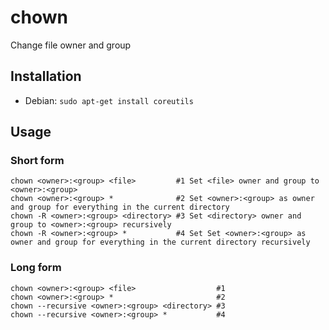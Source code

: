 # chown

Change file owner and group

## Installation

- Debian: `sudo apt-get install coreutils`

## Usage

### Short form

```console
chown <owner>:<group> <file>         #1 Set <file> owner and group to <owner>:<group>
chown <owner>:<group> *              #2 Set <owner>:<group> as owner and group for everything in the current directory
chown -R <owner>:<group> <directory> #3 Set <directory> owner and group to <owner>:<group> recursively
chown -R <owner>:<group> *           #4 Set Set <owner>:<group> as owner and group for everything in the current directory recursively
```

### Long form

```text
chown <owner>:<group> <file>                  #1
chown <owner>:<group> *                       #2
chown --recursive <owner>:<group> <directory> #3
chown --recursive <owner>:<group> *           #4
```
